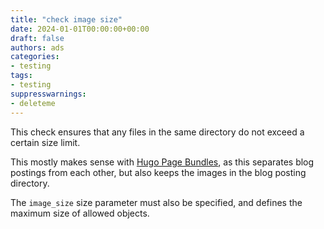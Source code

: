 ```yaml
---
title: "check image size"
date: 2024-01-01T00:00:00+00:00
draft: false
authors: ads
categories:
- testing
tags:
- testing
suppresswarnings:
- deleteme
---
```


This check ensures that any files in the same directory do not exceed a certain size limit.

This mostly makes sense with [Hugo Page Bundles](https://gohugo.io/content-management/page-bundles/), as this separates blog postings from each other, but also keeps the images in the blog posting directory.

The `image_size` size parameter must also be specified, and defines the maximum size of allowed objects.
